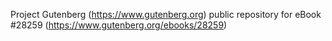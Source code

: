 Project Gutenberg (https://www.gutenberg.org) public repository for eBook #28259 (https://www.gutenberg.org/ebooks/28259)
